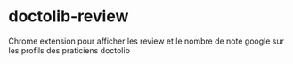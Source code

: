 # doctolib-review
Chrome extension pour afficher les review et le nombre de note google sur les profils des praticiens doctolib
